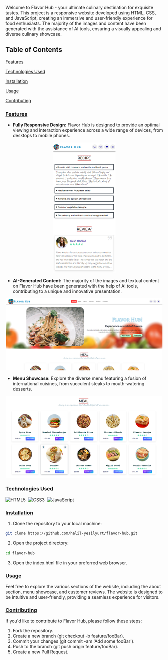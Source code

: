 Welcome to Flavor Hub - your ultimate culinary destination for exquisite tastes. This project is a responsive website developed using HTML, CSS, and JavaScript, creating an immersive and user-friendly experience for food enthusiasts. The majority of the images and content have been generated with the assistance of AI tools, ensuring a visually appealing and diverse culinary showcase.

## Table of Contents

[Features](#features)

[Technologies Used](#technologies-used)

[Installation](#installation)

[Usage](#usage)

[Contributing](#contributing)

### [Features](#features)

- **Fully Responsive Design:** Flavor Hub is designed to provide an optimal viewing and interaction experience across a wide range of devices, from desktops to mobile phones.

<p align="center">
    <img src="./img/screenshot-2.png" alt="add users" width="200"/>
</p>

- **AI-Generated Content:** The majority of the images and textual content on Flavor Hub have been generated with the help of AI tools, contributing to a unique and innovative presentation.

<p align="center">
    <img src="./img/screenshot-1.png" alt="add users" width="500"/>
</p>

- **Menu Showcase:** Explore the diverse menu featuring a fusion of international cuisines, from succulent steaks to mouth-watering desserts.

<p align="center">
    <img src="./img/screenshot-3.png" alt="add users" width="500"/>
</p>

### [Technologies Used](#technologies-used)

![HTML5](https://img.shields.io/badge/-HTML5-E34F26?style=for-the-badge&logo=html5&logoColor=white)&nbsp;
![CSS3](https://img.shields.io/badge/-CSS3-1572B6?style=for-the-badge&logo=css3)&nbsp;
![JavaScript](https://img.shields.io/badge/Javascript-F7DF1E.svg?style=for-the-badge&logo=javascript&logoColor=black)&nbsp;

### [Installation](#installation)

1. Clone the repository to your local machine:

```bash
git clone https://github.com/halil-yesilyurt/flavor-hub.git
```

2. Open the project directory:

```bash
cd flavor-hub
```

3. Open the index.html file in your preferred web browser.

### [Usage](#usage)

Feel free to explore the various sections of the website, including the about section, menu showcase, and customer reviews. The website is designed to be intuitive and user-friendly, providing a seamless experience for visitors.

### [Contributing](#contributing)

If you'd like to contribute to Flavor Hub, please follow these steps:

1. Fork the repository.
2. Create a new branch (git checkout -b feature/fooBar).
3. Commit your changes (git commit -am 'Add some fooBar').
4. Push to the branch (git push origin feature/fooBar).
5. Create a new Pull Request.
